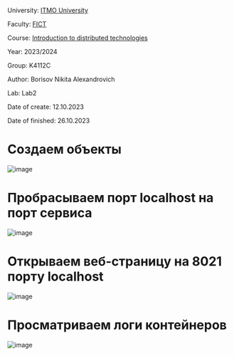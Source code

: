 University: [ITMO University](https://itmo.ru/ru/)

Faculty: [FICT](https://fict.itmo.ru)

Course: [Introduction to distributed technologies](https://github.com/itmo-ict-faculty/introduction-to-distributed-technologies)

Year: 2023/2024

Group: K4112C

Author: Borisov Nikita Alexandrovich

Lab: Lab2

Date of create: 12.10.2023

Date of finished: 26.10.2023

# Создаем объекты
![image](https://github.com/luka-mag1c/2023_2024-introduction_to_distributed_technologies-k4112c-borisov_n_a/assets/55001395/4759b105-a1c8-422a-8892-0112b5730e4c)

# Пробрасываем порт localhost на порт сервиса
![image](https://github.com/luka-mag1c/2023_2024-introduction_to_distributed_technologies-k4112c-borisov_n_a/assets/55001395/39aed900-8d9a-425a-8a9a-ef9a0556c45c)

# Открываем веб-страницу на 8021 порту localhost
![image](https://github.com/luka-mag1c/2023_2024-introduction_to_distributed_technologies-k4112c-borisov_n_a/assets/55001395/1b6fa150-7feb-447e-ad2b-6956e9c16e69)

# Просматриваем логи контейнеров
![image](https://github.com/luka-mag1c/2023_2024-introduction_to_distributed_technologies-k4112c-borisov_n_a/assets/55001395/9117b990-bb83-431e-a0dd-b4884d59300b)
